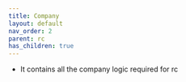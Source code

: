 ```yaml
---
title: Company
layout: default
nav_order: 2
parent: rc
has_children: true
---
```

* It contains all the company logic required for rc